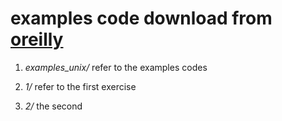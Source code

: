 # examples code download from [oreilly](http://examples.oreilly.com/9781565924536/)

1. *examples_unix/* refer to the examples codes

2. *1/* refer to the first exercise

3. *2/* the second
